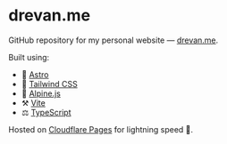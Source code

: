 # drevan.me 

GitHub repository for my personal website — [drevan.me](https://drevan.me).

Built using:
- 🥳 [Astro](https://astro.build/) 
- 🎨 [Tailwind CSS](https://tailwindcss.com/)
- 💪 [Alpine.js](https://alpinejs.dev/)
- ⚒️ [Vite](https://vitejs.dev/) 
- ⚖️ [TypeScript](https://www.typescriptlang.org/) 

Hosted on [Cloudflare Pages](https://pages.cloudflare.com/) for lightning speed 🚀.
